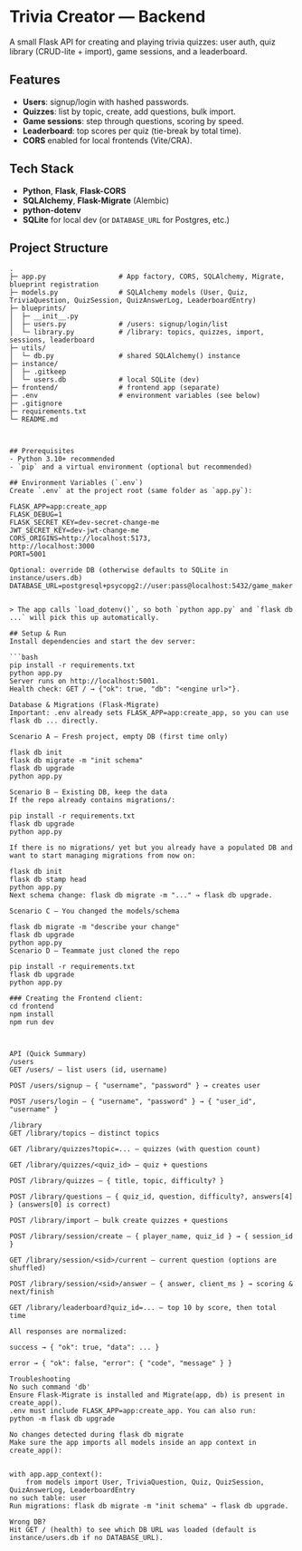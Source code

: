 # Trivia Creator — Backend

A small Flask API for creating and playing trivia quizzes: user auth, quiz library (CRUD-lite + import), game sessions, and a leaderboard.

## Features
- **Users**: signup/login with hashed passwords.
- **Quizzes**: list by topic, create, add questions, bulk import.
- **Game sessions**: step through questions, scoring by speed.
- **Leaderboard**: top scores per quiz (tie-break by total time).
- **CORS** enabled for local frontends (Vite/CRA).

## Tech Stack
- **Python**, **Flask**, **Flask-CORS**
- **SQLAlchemy**, **Flask-Migrate** (Alembic)
- **python-dotenv**
- **SQLite** for local dev (or `DATABASE_URL` for Postgres, etc.)

## Project Structure
```text
.
├─ app.py                  # App factory, CORS, SQLAlchemy, Migrate, blueprint registration
├─ models.py               # SQLAlchemy models (User, Quiz, TriviaQuestion, QuizSession, QuizAnswerLog, LeaderboardEntry)
├─ blueprints/
│  ├─ __init__.py
│  ├─ users.py             # /users: signup/login/list
│  └─ library.py           # /library: topics, quizzes, import, sessions, leaderboard
├─ utils/
│  └─ db.py                # shared SQLAlchemy() instance
├─ instance/
│  ├─ .gitkeep
│  └─ users.db             # local SQLite (dev)
├─ frontend/               # frontend app (separate)
├─ .env                    # environment variables (see below)
├─ .gitignore
├─ requirements.txt
└─ README.md



## Prerequisites
- Python 3.10+ recommended
- `pip` and a virtual environment (optional but recommended)

## Environment Variables (`.env`)
Create `.env` at the project root (same folder as `app.py`):

FLASK_APP=app:create_app
FLASK_DEBUG=1
FLASK_SECRET_KEY=dev-secret-change-me
JWT_SECRET_KEY=dev-jwt-change-me
CORS_ORIGINS=http://localhost:5173, 
http://localhost:3000
PORT=5001

Optional: override DB (otherwise defaults to SQLite in instance/users.db)
DATABASE_URL=postgresql+psycopg2://user:pass@localhost:5432/game_maker


> The app calls `load_dotenv()`, so both `python app.py` and `flask db ...` will pick this up automatically.

## Setup & Run
Install dependencies and start the dev server:

```bash
pip install -r requirements.txt
python app.py
Server runs on http://localhost:5001.
Health check: GET / → {"ok": true, "db": "<engine url>"}.

Database & Migrations (Flask-Migrate)
Important: .env already sets FLASK_APP=app:create_app, so you can use flask db ... directly.

Scenario A — Fresh project, empty DB (first time only)

flask db init
flask db migrate -m "init schema"
flask db upgrade
python app.py

Scenario B — Existing DB, keep the data
If the repo already contains migrations/:

pip install -r requirements.txt
flask db upgrade
python app.py

If there is no migrations/ yet but you already have a populated DB and want to start managing migrations from now on:

flask db init
flask db stamp head
python app.py
Next schema change: flask db migrate -m "..." → flask db upgrade.

Scenario C — You changed the models/schema

flask db migrate -m "describe your change"
flask db upgrade
python app.py
Scenario D — Teammate just cloned the repo

pip install -r requirements.txt
flask db upgrade
python app.py

### Creating the Frontend client:
cd frontend
npm install
npm run dev



API (Quick Summary)
/users
GET /users/ — list users (id, username)

POST /users/signup — { "username", "password" } → creates user

POST /users/login — { "username", "password" } → { "user_id", "username" }

/library
GET /library/topics — distinct topics

GET /library/quizzes?topic=... — quizzes (with question count)

GET /library/quizzes/<quiz_id> — quiz + questions

POST /library/quizzes — { title, topic, difficulty? }

POST /library/questions — { quiz_id, question, difficulty?, answers[4] } (answers[0] is correct)

POST /library/import — bulk create quizzes + questions

POST /library/session/create — { player_name, quiz_id } → { session_id }

GET /library/session/<sid>/current — current question (options are shuffled)

POST /library/session/<sid>/answer — { answer, client_ms } → scoring & next/finish

GET /library/leaderboard?quiz_id=... — top 10 by score, then total time

All responses are normalized:

success → { "ok": true, "data": ... }

error → { "ok": false, "error": { "code", "message" } }

Troubleshooting
No such command 'db'
Ensure Flask-Migrate is installed and Migrate(app, db) is present in create_app().
.env must include FLASK_APP=app:create_app. You can also run:
python -m flask db upgrade

No changes detected during flask db migrate
Make sure the app imports all models inside an app context in create_app():


with app.app_context():
    from models import User, TriviaQuestion, Quiz, QuizSession, QuizAnswerLog, LeaderboardEntry
no such table: user
Run migrations: flask db migrate -m "init schema" → flask db upgrade.

Wrong DB?
Hit GET / (health) to see which DB URL was loaded (default is instance/users.db if no DATABASE_URL).

















